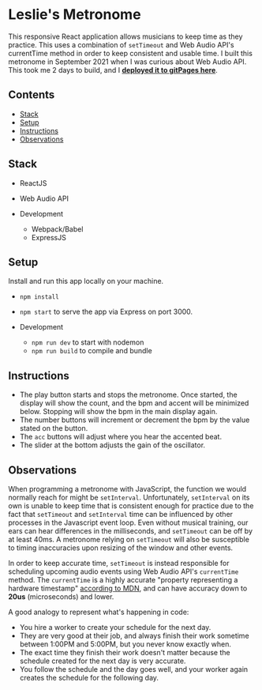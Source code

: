 # Leslie's Metronome

This responsive React application allows musicians to keep time as they practice. This uses a combination of `setTimeout` and Web Audio API's currentTime method in order to keep consistent and usable time. I built this metronome in September 2021 when I was curious about Web Audio API.
This took me 2 days to build, and I **[deployed it to gitPages here](https://dootmaster.github.io/metronome/)**.

## Contents
* [Stack](#Stack)
* [Setup](#Setup)
* [Instructions](#Instructions)
* [Observations](#Observations)

## Stack

- ReactJS
- Web Audio API

- Development
  - Webpack/Babel
  - ExpressJS

## Setup
Install and run this app locally on your machine.

- `npm install`
- `npm start` to serve the app via Express on port 3000.

- Development
  - `npm run dev` to start with nodemon
  - `npm run build` to compile and bundle

## Instructions
- The play button starts and stops the metronome. Once started, the display will show the count, and the bpm and accent will be minimized below. Stopping will show the bpm in the main display again.
- The number buttons will increment or decrement the bpm by the value stated on the button.
- The `acc` buttons will adjust where you hear the accented beat.
- The slider at the bottom adjusts the gain of the oscillator.

## Observations

When programming a metronome with JavaScript, the function we would normally reach for might be `setInterval`. Unfortunately, `setInterval` on its own is unable to keep time that is consistent enough for practice due to the fact that `setTimeout` and `setInterval` time can be influenced by other processes in the Javascript event loop. Even without musical training, our ears can hear differences in the milliseconds, and `setTimeout` can be off by at least 40ms. A metronome relying on `setTimeout` will also be susceptible to timing inaccuracies upon resizing of the window and other events.

In order to keep accurate time, `setTimeout` is instead responsible for scheduling upcoming audio events using Web Audio API's `currentTime` method. The `currentTime` is a highly accurate "property representing a hardware timestamp" [according to MDN](https://developer.mozilla.org/en-US/docs/Web/API/BaseAudioContext/currentTime), and can have accuracy down to **20us** (microseconds) and lower.

A good analogy to represent what's happening in code:
- You hire a worker to create your schedule for the next day.
- They are very good at their job, and always finish their work sometime between 1:00PM and 5:00PM, but you never know exactly when.
- The exact time they finish their work doesn't matter because the schedule created for the next day is very accurate.
- You follow the schedule and the day goes well, and your worker again creates the schedule for the following day.
